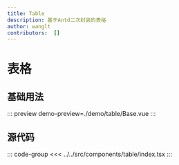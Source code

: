 ```yaml
---
title: Table
description: 基于Antd二次封装的表格
author: wanglt
contributors:  []
---
```


# 表格

## 基础用法
::: preview
demo-preview=./demo/table/Base.vue
:::

## 源代码
::: code-group
<<< ../../src/components/table/index.tsx
:::
